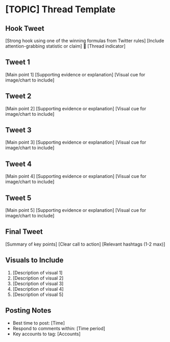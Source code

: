 # [TOPIC] Thread Template

## Hook Tweet
[Strong hook using one of the winning formulas from Twitter rules]
[Include attention-grabbing statistic or claim]
🧵 [Thread indicator]

## Tweet 1
[Main point 1]
[Supporting evidence or explanation]
[Visual cue for image/chart to include]

## Tweet 2
[Main point 2]
[Supporting evidence or explanation]
[Visual cue for image/chart to include]

## Tweet 3
[Main point 3]
[Supporting evidence or explanation]
[Visual cue for image/chart to include]

## Tweet 4
[Main point 4]
[Supporting evidence or explanation]
[Visual cue for image/chart to include]

## Tweet 5
[Main point 5]
[Supporting evidence or explanation]
[Visual cue for image/chart to include]

## Final Tweet
[Summary of key points]
[Clear call to action]
[Relevant hashtags (1-2 max)]

## Visuals to Include
1. [Description of visual 1]
2. [Description of visual 2]
3. [Description of visual 3]
4. [Description of visual 4]
5. [Description of visual 5]

## Posting Notes
- Best time to post: [Time]
- Respond to comments within: [Time period]
- Key accounts to tag: [Accounts]
